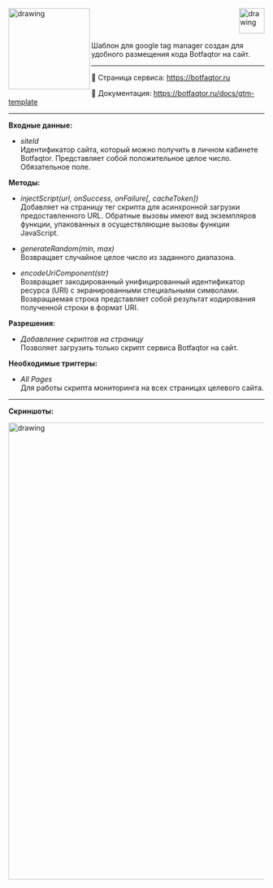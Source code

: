 <img src="https://botfaqtor.ru/docs/landing/img/logo.svg" alt="drawing" width="160" align="left"> <img src="https://botfaqtor.ru/docs/landing/img/gtm.png" alt="drawing" width="50" align="right"><br></br>
<br>

Шаблон для google tag manager создан для удобного размещения кода Botfaqtor на сайт.

-------------------------
:link: Страница сервиса: https://botfaqtor.ru

:speech_balloon: Документация: https://botfaqtor.ru/docs/gtm-template

-------------------------
**Входные данные:**
- _siteId_<br>Идентификатор сайта, который можно получить в личном кабинете Botfaqtor. Представляет собой положительное целое число. Обязательное поле.

**Методы:**
- _injectScript(url, onSuccess, onFailure[, cacheToken])_<br>Добавляет на страницу тег скрипта для асинхронной загрузки предоставленного URL. Обратные вызовы имеют вид экземпляров функции, упакованных в осуществляющие вызовы функции JavaScript.

- _generateRandom(min, max)_<br>Возвращает случайное целое число из заданного диапазона.

- _encodeUriComponent(str)_<br>Возвращает закодированный унифицированный идентификатор ресурса (URI) с экранированными специальными символами. Возвращаемая строка представляет собой результат кодирования полученной строки в формат URI.

**Разрешения:**
- _Добавление скриптов на страницу_<br>Позволяет загрузить только скрипт сервиса Botfaqtor на сайт.

**Необходимые триггеры:**
- _All Pages_<br>Для работы скрипта мониторинга на всех страницах целевого сайта.

-------------------------

**Скриншоты:**

<img src="https://botfaqtor.ru/docs/gtm-template/screen-gtm.png" alt="drawing" width="900"/>
